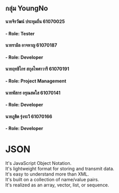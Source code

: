 ## กลุ่ม YoungNo
#### นายจิรวัฒน์ ประทุมถิ่น 61070025
#### - Role: Tester
#### นายรามิล อาจหาญ 61070187
#### - Role: Developer
#### นายฤทธิไกร สกุลไพศาวารี 61070191
#### - Role: Project Management
#### นายพัสกร อรุณสดใส 61070141
#### - Role: Developer
#### นายภูชิต รุ่งระวิ 61070166
#### - Role: Developer
# JSON
 It's JavaScript Object Notation.  
 It's lightweight format for storing and transmit data.  
 It's easy to understand more than XML.<br>
 It's built on a collection of name/value pairs. <br>
 It's realized as an array, vector, list, or sequence.<br>
